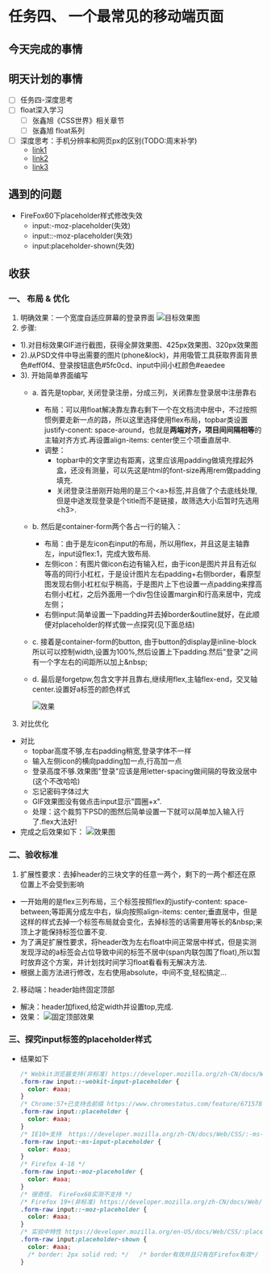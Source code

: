 # 任务四、 一个最常见的移动端页面

## 今天完成的事情


## 明天计划的事情

- [ ] 任务四-深度思考
- [ ] float深入学习
  - [ ] 张鑫旭《CSS世界》相关章节
  - [ ] 张鑫旭 float系列
- [ ] 深度思考：手机分辨率和网页px的区别(TODO:周末补学)
  - [link1](http://www.cnblogs.com/yaozhongxiao/archive/2014/07/14/3842908.html)
  - [link2](https://jingyan.baidu.com/article/22a299b52586cd9e19376aa9.html)
  - [link3](http://hax.iteye.com/blog/374323)

## 遇到的问题

- FireFox60下placeholder样式修改失效
  - input:-moz-placeholder(失效)
  - input::-moz-placeholder(失效)
  - input:placeholder-shown(失效)

## 收获

### 一、 布局 & 优化

1. 明确效果：一个宽度自适应屏幕的登录界面
    ![目标效果图](pic_effect/task4.gif)
2. 步骤:
  - 1).对目标效果GIF进行截图，获得全屏效果图、425px效果图、320px效果图
  - 2).从PSD文件中导出需要的图片(phone&lock)，并用吸管工具获取界面背景色#eff0f4、登录按钮底色#5fc0cd、input中间小杠颜色#eaedee
  - 3). 开始简单界面编写
    - a. 首先是topbar, 关闭登录注册，分成三列，关闭靠左登录居中注册靠右
      - 布局：可以用float解决靠左靠右剩下一个在文档流中居中，不过按照惯例要走新一点的路，所以这里选择使用flex布局，topbar类设置justify-conent: space-around，也就是**两端对齐，项目间间隔相等**的主轴对齐方式.再设置align-items: center使三个项垂直居中.
      - 调整：
        - topbar中的文字里边有距离，这里应该用padding做填充撑起外盒，还没有测量，可以先这是html的font-size再用rem做padding填充.
        - 关闭登录注册刚开始用的是三个\<a\>标签,并且做了个去底线处理,但是中途发现登录是个title而不是链接，故筛选大小后暂时先选用\<h3\>.
    - b. 然后是container-form两个各占一行的输入：
      - 布局：由于是左icon右input的布局，所以用flex，并且这是主轴靠左，input设flex:1，完成大致布局.
      - 左侧icon：有图片做icon右边有输入栏，由于icon是图片并且有近似等高的同行小杠杠，于是设计图片左右padding+右侧border，看原型图发现右侧小杠杠似乎稍高，于是图片上下也设置一点padding来撑高右侧小杠杠，之后外面用一个div包住设置margin和行高来居中，完成左侧；
      - 右侧input:简单设置一下padding并去掉border&outline就好，在此顺便对placeholder的样式做一点探究(见下面总结)
    - c. 接着是container-form的button, 由于button的display是inline-block所以可以控制width,设置为100%,然后设置上下padding.然后"登录"之间有一个字左右的间距所以加上\&nbsp;
    - d. 最后是forgetpw,包含文字并且靠右,继续用flex,主轴flex-end，交叉轴center.设置好a标签的颜色样式

      ![效果](pic_effect/demo_320px.png)
3. 对比优化
  - 对比
    - topbar高度不够,左右padding稍宽,登录字体不一样
    - 输入左侧icon的横向padding加一点,行高加一点
    - 登录高度不够.效果图"登录"应该是用letter-spacing做间隔的导致没居中(这个不改哈哈)
    - 忘记密码字体过大
    - GIF效果图没有做点击input显示"圆圈+x".
    - 处理：这个裁剪下PSD的图然后简单设置一下就可以简单加入输入行了.flex大法好!
  - 完成之后效果如下：
      ![效果图](pic_effect/效果演示.gif)

### 二、验收标准

1. 扩展性要求：去掉header的三块文字的任意一两个，剩下的一两个都还在原位置上不会受到影响
  - 一开始用的是flex三列布局，三个标签按照flex的justify-content: space-between;等距离分成左中右，纵向按照align-items: center;垂直居中，但是这样的样式去掉一个标签布局就会变化，去掉标签的话需要用等长的\&nbsp;来顶上才能保持标签位置不变.
  - 为了满足扩展性要求，将header改为左右float中间正常居中样式，但是实测发现浮动的a标签会占位导致中间的标签不居中(span内联包围了float),所以暂时放弃这个方案，并计划找时间学习float看看有无解决方法.
  - 根据上面方法进行修改，左右使用absolute，中间不变,轻松搞定...
2. 移动端：header始终固定顶部
  - 解决：header加fixed,给定width并设置top,完成.
  - 效果：
    ![固定顶部效果](pic_effect/header固定效果演示.gif)

### 三、探究input标签的placeholder样式

- 结果如下

  ``` css
  /* Webkit浏览器支持(非标准) https://developer.mozilla.org/zh-CN/docs/Web/CSS/::-webkit-input-placeholder */
  .form-raw input::-webkit-input-placeholder {
    color: #aaa;
  }
  /* Chrome:57+已支持去前缀 https://www.chromestatus.com/feature/6715780926275584 */
  .form-raw input::placeholder {
    color: #aaa;
  }
  /* IE10+支持  https://developer.mozilla.org/zh-CN/docs/Web/CSS/:-ms-input-placeholder */
  .form-raw input:-ms-input-placeholder {
    color: #aaa;
  }
  /* Firefox 4-18 */
  .form-raw input:-moz-placeholder {
    color: #aaa;
  }
  /* 很奇怪， FireFox60实测不支持 */
  /* Firefox 19+(非标准) https://developer.mozilla.org/zh-CN/docs/Web/CSS/::-moz-placeholder*/
  .form-raw input::-moz-placeholder {
    color: #aaa;
  }
  /* 实验中特性 https://developer.mozilla.org/en-US/docs/Web/CSS/:placeholder-shown */
  .form-raw input:placeholder-shown {
    color: #aaa;
    /* border: 2px solid red; */   /* border有效并且只有在Firefox有效*/
  }
  ```